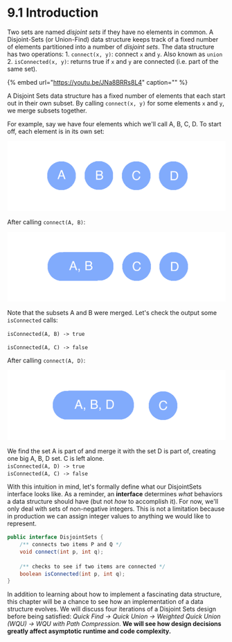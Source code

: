 # 9.1 Introduction

Two sets are named _disjoint sets_ if they have no elements in common. A Disjoint-Sets \(or Union-Find\) data structure keeps track of a fixed number of elements partitioned into a number of _disjoint sets_. The data structure has two operations: 1. `connect(x, y)`: connect `x` and `y`. Also known as `union` 2. `isConnected(x, y)`: returns true if `x` and `y` are connected \(i.e. part of the same set\).

{% embed url="https://youtu.be/JNa8BRRs8L4" caption="" %}

A Disjoint Sets data structure has a fixed number of elements that each start out in their own subset. By calling `connect(x, y)` for some elements `x` and `y`, we merge subsets together.

For example, say we have four elements which we'll call A, B, C, D. To start off, each element is in its own set:

![](../.gitbook/assets/intro1_resized.png)

After calling `connect(A, B)`:

![](../.gitbook/assets/intro2_resized.png)

Note that the subsets A and B were merged. Let's check the output some `isConnected` calls:

`isConnected(A, B) -> true`

`isConnected(A, C) -> false`

After calling `connect(A, D)`:

![](../.gitbook/assets/intro3_resized.png)

We find the set A is part of and merge it with the set D is part of, creating one big A, B, D set. C is left alone.  
`isConnected(A, D) -> true`  
`isConnected(A, C) -> false`

With this intuition in mind, let's formally define what our DisjointSets interface looks like. As a reminder, an **interface** determines _what_ behaviors a data structure should have \(but not _how_ to accomplish it\). For now, we'll only deal with sets of non-negative integers. This is not a limitation because in production we can assign integer values to anything we would like to represent.

```java
public interface DisjointSets {
    /** connects two items P and Q */
    void connect(int p, int q);

    /** checks to see if two items are connected */
    boolean isConnected(int p, int q); 
}
```

In addition to learning about how to implement a fascinating data structure, this chapter will be a chance to see how an implementation of a data structure evolves. We will discuss four iterations of a Disjoint Sets design before being satisfied: _Quick Find → Quick Union → Weighted Quick Union \(WQU\) → WQU with Path Compression_. **We will see how design decisions greatly affect asymptotic runtime and code complexity.**

